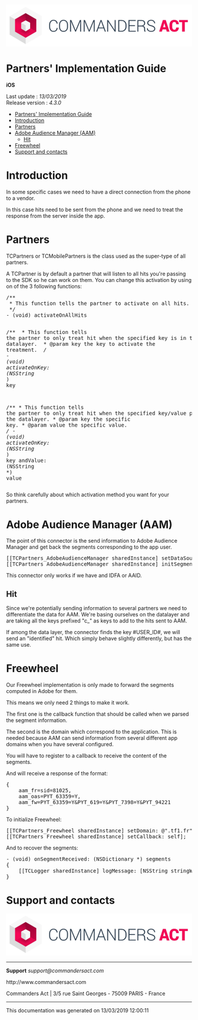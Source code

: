 
<html>
<body>
<p><img alt="alt tag" src="../res/ca_logo.png" /></p>
<h1 id="partners-implementation-guide">Partners' Implementation Guide</h1>
<p><strong>iOS</strong></p>
<p>Last update : <em>13/03/2019</em><br />
Release version : <em>4.3.0</em></p>
<p><div id="end_first_page" /></p>

<div class="toc">
<ul>
<li><a href="#partners-implementation-guide">Partners' Implementation Guide</a></li>
<li><a href="#introduction">Introduction</a></li>
<li><a href="#partners">Partners</a></li>
<li><a href="#adobe-audience-manager-aam">Adobe Audience Manager (AAM)</a><ul>
<li><a href="#hit">Hit</a></li>
</ul>
</li>
<li><a href="#freewheel">Freewheel</a></li>
<li><a href="#support-and-contacts">Support and contacts</a></li>
</ul>
</div>
<h1 id="introduction">Introduction</h1>
<p>In some specific cases we need to have a direct connection from the phone to a vendor.</p>
<p>In this case hits need to be sent from the phone and we need to treat the response from the server inside the app.</p>
<h1 id="partners">Partners</h1>
<p>TCPartners or TCMobilePartners is the class used as the super-type of all partners.</p>
<p>A TCPartner is by default a partner that will listen to all hits you're passing to the SDK so he can work on them.
You can change this activation by using on of the 3 following functions:</p>
<div class="codehilite"><pre><span></span><span class="cm">/**</span>
<span class="cm"> * This function tells the partner to activate on all hits.</span>
<span class="cm"> */</span>
<span class="p">-</span> <span class="p">(</span><span class="kt">void</span><span class="p">)</span> <span class="nf">activateOnAllHits</span>

<span class="cm">/**</span>
<span class="cm"> * This function tells the partner to only treat hit when the specified key is in the datalayer.</span>
<span class="cm"> * @param key the key to activate the treatment.</span>
<span class="cm"> */</span>
<span class="p">-</span> <span class="p">(</span><span class="kt">void</span><span class="p">)</span> <span class="nf">activateOnKey:</span> <span class="p">(</span><span class="bp">NSString</span> <span class="o">*</span><span class="p">)</span> <span class="nv">key</span>

<span class="cm">/**</span>
<span class="cm">* This function tells the partner to only treat hit when the specified key/value pair is in the datalayer.</span>
<span class="cm">* @param key the specific key.</span>
<span class="cm">* @param value the specific value.</span>
<span class="cm">*/</span>
<span class="p">-</span> <span class="p">(</span><span class="kt">void</span><span class="p">)</span> <span class="nf">activateOnKey:</span> <span class="p">(</span><span class="bp">NSString</span> <span class="o">*</span><span class="p">)</span> <span class="nv">key</span> <span class="nf">andValue:</span> <span class="p">(</span><span class="bp">NSString</span> <span class="o">*</span><span class="p">)</span> <span class="nv">value</span>
</pre></div>


<p>So think carefully about which activation method you want for your partners.</p>
<h1 id="adobe-audience-manager-aam">Adobe Audience Manager (AAM)</h1>
<p>The point of this connector is the send information to Adobe Audience Manager and get back the segments corresponding to the app user.</p>
<div class="codehilite"><pre><span></span><span class="p">[[</span><span class="n">TCPartners_AdobeAudienceManager</span> <span class="n">sharedInstance</span><span class="p">]</span> <span class="nl">setDataSourceID</span><span class="p">:</span> <span class="mi">81811</span> <span class="nl">andPlatformID</span><span class="p">:</span> <span class="mi">20201</span><span class="p">];</span>
<span class="p">[[</span><span class="n">TCPartners_AdobeAudienceManager</span> <span class="n">sharedInstance</span><span class="p">]</span> <span class="n">initSegmentation</span><span class="p">];</span>
</pre></div>


<p>This connector only works if we have and IDFA or AAID.</p>
<h2 id="hit">Hit</h2>
<p>Since we're potentially sending information to several partners we need to differentiate the data for AAM.
We're basing ourselves on the datalayer and are taking all the keys prefixed "c_" as keys to add to the hits sent to AAM.</p>
<p>If among the data layer, the connector finds the key #USER_ID#, we will send an "identified" hit. Which simply behave slightly differently, but has the same use.</p>
<h1 id="freewheel">Freewheel</h1>
<p>Our Freewheel implementation is only made to forward the segments computed in Adobe for them.</p>
<p>This means we only need 2 things to make it work.</p>
<p>The first one is the callback function that should be called when we parsed the segment information.</p>
<p>The second is the domain which correspond to the application. This is needed because AAM can send information from several different app domains when you have several configured.</p>
<p>You will have to register to a callback to receive the content of the segments.</p>
<p>And will receive a response of the format:</p>
<div class="codehilite"><pre><span></span><span class="p">{</span>
    <span class="err">aam_fr=sid=81025,</span>
    <span class="err">aam_oas=PYT_63359=Y,</span>
    <span class="err">aam_fw=PYT_63359=Y&amp;PYT_619=Y&amp;PYT_7398=Y&amp;PYT_94221</span>
<span class="p">}</span>
</pre></div>


<p>To initialize Freewheel:</p>
<div class="codehilite"><pre><span></span><span class="p">[[</span><span class="n">TCPartners_Freewheel</span> <span class="n">sharedInstance</span><span class="p">]</span> <span class="nl">setDomain</span><span class="p">:</span> <span class="s">@&quot;.tf1.fr&quot;</span><span class="p">];</span>
<span class="p">[[</span><span class="n">TCPartners_Freewheel</span> <span class="n">sharedInstance</span><span class="p">]</span> <span class="nl">setCallback</span><span class="p">:</span> <span class="nb">self</span><span class="p">];</span>
</pre></div>


<p>And to recover the segments:</p>
<div class="codehilite"><pre><span></span><span class="p">-</span> <span class="p">(</span><span class="kt">void</span><span class="p">)</span> <span class="nf">onSegmentReceived:</span> <span class="p">(</span><span class="bp">NSDictionary</span> <span class="o">*</span><span class="p">)</span> <span class="nv">segments</span>
<span class="p">{</span>
    <span class="p">[[</span><span class="n">TCLogger</span> <span class="n">sharedInstance</span><span class="p">]</span> <span class="nl">logMessage</span><span class="p">:</span> <span class="p">[</span><span class="bp">NSString</span> <span class="nl">stringWithFormat</span><span class="p">:</span> <span class="s">@&quot;onSegmentReceived: %@&quot;</span><span class="p">,</span> <span class="n">segments</span><span class="p">]</span> <span class="nl">withLevel</span><span class="p">:</span> <span class="n">TCLogLevel_Error</span><span class="p">];</span>
<span class="p">}</span>
</pre></div>


<h1 id="support-and-contacts">Support and contacts</h1>
<p><img alt="alt tag" src="../res/ca_logo.png" /></p>
<hr />
<p><strong>Support</strong>
<em>support@commandersact.com</em></p>
<p>http://www.commandersact.com</p>
<p>Commanders Act | 3/5 rue Saint Georges - 75009 PARIS - France</p>
<hr />
<p>This documentation was generated on 13/03/2019 12:00:11</p>
</body>
</html>